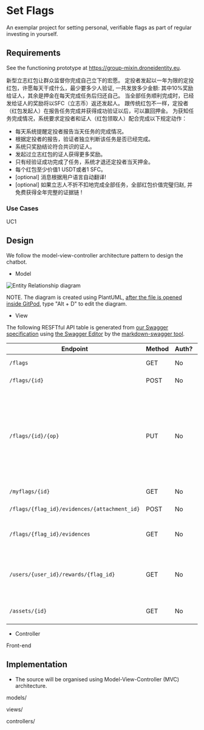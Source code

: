 # Set Flags
  
An exemplar project for setting personal, verifiable flags as part of regular investing in yourself.

## Requirements

See the functioning prototype at https://group-mixin.droneidentity.eu.

新型立志红包让群众监督你完成自己立下的宏愿。
定投者发起以一年为限的定投红包，许愿每天干成什么，最少要多少人验证, 一共发放多少金额: 其中10%奖励给证人，其余是押金在每天完成任务后归还自己。
当全部任务顺利完成时，已经发给证人的奖励将以SFC（立志币）返还发起人。
跟传统红包不一样，定投者（红包发起人）在报告任务完成并获得成功验证以后，可以赢回押金。 为获知任务完成情况，系统要求定投者和证人（红包领取人）配合完成以下规定动作：
* 每天系统提醒定投者报告当天任务的完成情况。
* 根据定投者的报告，验证者独立判断该任务是否已经完成。
* 系统只奖励结论符合共识的证人。
* 发起过立志红包的证人获得更多奖励。
* 只有经验证成功完成了任务，系统才退还定投者当天押金。
* 每个红包至少价值1 USDT或者1 SFC。
* [optional] 消息根据用户语言自动翻译!
* [optional] 如果立志人不折不扣地完成全部任务，全部红包价值完璧归赵, 并免费获得全年完整的证据链 ! 

### Use Cases

UC1

## Design

We follow the model-view-controller architecture pattern to design the chatbot.

* Model

![Entity Relationship diagram](https://github.com/set-flags/set-flags/blob/master/docs/models.png)

NOTE. The diagram is created using PlantUML, [after the file is opened inside GitPod](https://gitpod.io/#https://github.com/set-flags/set-flags/blob/master/docs/models.puml), type "Alt + D" to edit the diagram.

* View

The following RESFTful API table is generated from [our Swagger specification](https://github.com/set-flags/set-flags/blob/master/docs/models.yml) using [the Swagger Editor](https://editor.swagger.io) by the [markdown-swagger tool](https://github.com/rmariuzzo/markdown-swagger).
<!-- markdown-swagger -->
 Endpoint                                     | Method | Auth? | Description                                                                                          
 -------------------------------------------- | ------ | ----- | -----------------------------------------------------------------------------------------------------
 `/flags`                                     | GET    | No    | list all the flags                                                                                   
 `/flags/{id}`                                | POST   | No    | create a flag                                                                                        
 `/flags/{id}/{op}`                           | PUT    | No    | update an existing flag with operations for verification (yes, no) after uploaded the evidence (done)
 `/myflags/{id}`                              | GET    | No    | list all flags of the user                                                                           
 `/flags/{flag_id}/evidences/{attachment_id}` | POST   | No    | upload evidence                                                                                      
 `/flags/{flag_id}/evidences`                 | GET    | No    | list all the evidences since yesterday                                                               
 `/users/{user_id}/rewards/{flag_id}`         | GET    | No    | check the total rewards received by the user for the flag                                            
 `/assets/{id}`                               | GET    | No    | get the asset information                                                                            
<!-- /markdown-swagger -->

* Controller

Front-end

## Implementation

* The source will be organised using Model-View-Controller (MVC) architecture.

models/

views/

controllers/
